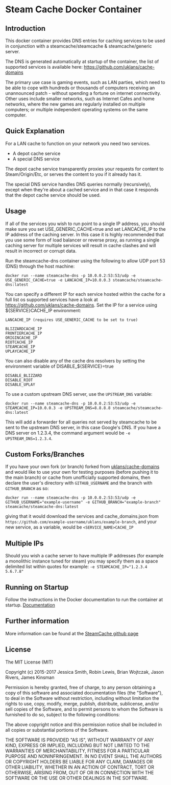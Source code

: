 # Steam Cache Docker Container

## Introduction

This docker container provides DNS entries for caching services to be used in conjunction with a steamcache/steamcache & steamcache/generic server.

The DNS is generated automatically at startup of the container, the list of supported services is available here: https://github.com/uklans/cache-domains

The primary use case is gaming events, such as LAN parties, which need to be able to cope with hundreds or thousands of computers receiving an unannounced patch - without spending a fortune on internet connectivity. Other uses include smaller networks, such as Internet Cafes and home networks, where the new games are regularly installed on multiple computers; or multiple independent operating systems on the same computer.

## Quick Explanation

For a LAN cache to function on your network you need two services.
* A depot cache service
* A special DNS service

The depot cache service transparently proxies your requests for content to Steam/Origin/Etc, or serves the content to you if it already has it.

The special DNS service handles DNS queries normally (recursively), except when they're about a cached service and in that case it responds that the depot cache service should be used.

## Usage

If all of the services you wish to run point to a single IP address, you should make sure you set USE_GENERIC_CACHE=true and set LANCACHE_IP to the IP address of the caching server.
In this case it is highly recommended that you use some form of load balancer or reverse proxy, as running a single caching server for multiple services will result in cache clashes and will result in incorrect or corrupt data.

Run the steamcache-dns container using the following to allow UDP port 53 (DNS) through the host machine:

```
docker run --name steamcache-dns -p 10.0.0.2:53:53/udp -e USE_GENERIC_CACHE=true -e LANCACHE_IP=10.0.0.3 steamcache/steamcache-dns:latest
```

You can specify a different IP for each service hosted within the cache for a full list os supported services have a look at https://github.com/uklans/cache-domains. Set the IP for a service using ${SERVICE}CACHE_IP environment:
```
LANCACHE_IP (requires USE_GENERIC_CACHE to be set to true)

BLIZZARDCACHE_IP
FRONTIERCACHE_IP
ORIGINCACHE_IP
RIOTCACHE_IP
STEAMCACHE_IP
UPLAYCACHE_IP
```

You can also disable any of the cache dns resolvers by setting the environment variable of DISABLE_${SERVICE}=true
```
DISABLE_BLIZZARD
DISABLE_RIOT
DISABLE_UPLAY

```

To use a custom upstream DNS server, use the `UPSTREAM_DNS` variable:

```
docker run --name steamcache-dns -p 10.0.0.2:53:53/udp -e STEAMCACHE_IP=10.0.0.3 -e UPSTREAM_DNS=8.8.8.8 steamcache/steamcache-dns:latest
```

This will add a forwarder for all queries not served by steamcache to be sent to the upstream DNS server, in this case Google's DNS.  If
you have a DNS server on 1.2.3.4, the command argument would be `-e UPSTREAM_DNS=1.2.3.4`.

## Custom Forks/Branches

If you have your own fork (or branch) forked from [uklans/cache-domains](https://github.com/uklans/cache-domains) and would like to use your own for testing purposes (before pushing it to the main branch) or cache from unofficially supported domains, then declare the user's directory with `GITHUB_USERNAME` and the branch with `GITHUB_BRANCH` as so:
```
docker run --name steamcache-dns -p 10.0.0.2:53:53/udp -e GITHUB_USERNAME="example-username" -e GITHUB_BRANCH="example-branch" steamcache/steamcache-dns:latest
```
giving that it would download the services and cache_domains.json from `https://github.com/example-username/uklans/example-branch`, and your new service, as a variable, would be `<SERVICE_NAME>CACHE_IP`

## Multiple IPs

Should you wish a cache server to have multiple IP addresses (for example a monolithic instance tuned for steam) you may specify them as a space delimited list within quotes for example: `-e STEAMCACHE_IP="1.2.3.4 5.6.7.8"`

## Running on Startup

Follow the instructions in the Docker documentation to run the container at startup.
[Documentation](https://docs.docker.com/config/containers/start-containers-automatically/)

## Further information

More information can be found at the [SteamCache github page](http://steamcache.net)

## License

The MIT License (MIT)

Copyright (c) 2015-2017 Jessica Smith, Robin Lewis, Brian Wojtczak, Jason Rivers, James Kinsman

Permission is hereby granted, free of charge, to any person obtaining a copy
of this software and associated documentation files (the "Software"), to deal
in the Software without restriction, including without limitation the rights
to use, copy, modify, merge, publish, distribute, sublicense, and/or sell
copies of the Software, and to permit persons to whom the Software is
furnished to do so, subject to the following conditions:

The above copyright notice and this permission notice shall be included in
all copies or substantial portions of the Software.

THE SOFTWARE IS PROVIDED "AS IS", WITHOUT WARRANTY OF ANY KIND, EXPRESS OR
IMPLIED, INCLUDING BUT NOT LIMITED TO THE WARRANTIES OF MERCHANTABILITY,
FITNESS FOR A PARTICULAR PURPOSE AND NONINFRINGEMENT. IN NO EVENT SHALL THE
AUTHORS OR COPYRIGHT HOLDERS BE LIABLE FOR ANY CLAIM, DAMAGES OR OTHER
LIABILITY, WHETHER IN AN ACTION OF CONTRACT, TORT OR OTHERWISE, ARISING FROM,
OUT OF OR IN CONNECTION WITH THE SOFTWARE OR THE USE OR OTHER DEALINGS IN
THE SOFTWARE.
